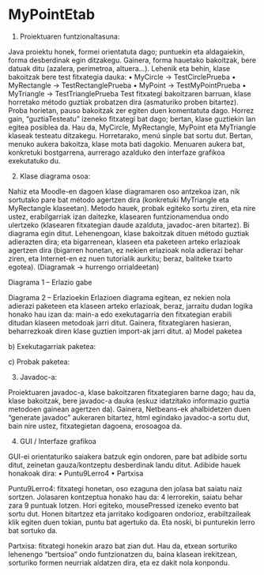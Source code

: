 # MyPointEtab
1.	Proiektuaren funtzionaltasuna:

Java proiektu honek, formei orientatuta dago; puntuekin eta aldagaiekin, forma desberdinak egin ditzakegu. Gainera, forma hauetako bakoitzak, bere datuak ditu (azalera, perimetroa, altuera…).
Lehenik eta behin, klase bakoitzak bere test fitxategia dauka:
•	MyCircle -> TestCirclePrueba
•	MyRectangle -> TestRectanglePrueba
•	MyPoint -> TestMyPointPrueba
•	MyTriangle -> TestTrianglePrueba
Test fitxategi bakoitzaren barruan, klase horretako método guztiak probatzen dira (asmaturiko proben bitartez). Proba horietan, pauso bakoitzak zer egiten duen komentatuta dago.
Horrez gain, “guztiaTesteatu” izeneko fitxategi bat dago; bertan, klase guztiekin lan egitea posiblea da. Hau da, MyCircle, MyRectangle, MyPoint eta MyTriangle klaseak testeatu ditzakegu. Horretarako, menú sinple bat sortu dut. Bertan, menuko aukera bakoitza, klase mota bati dagokio.
Menuaren aukera bat, konkretuki bostgarrena, aurrerago azalduko den interfaze grafikoa exekutatuko du.

2.	Klase diagrama osoa:

Nahiz eta Moodle-en dagoen klase diagramaren oso antzekoa izan, nik sortutako pare bat método agertzen dira (konkretuki MyTriangle eta MyRectangle klaseetan). Metodo hauek, probak egiteko sortu ziren, eta nire ustez, erabilgarriak izan daitezke, klasearen funtzionamendua ondo ulertzeko (klasearen fitxategian daude azalduta, javadoc-aren bitartez). 
Bi diagrama egin ditut. Lehenengoan, klase bakoitzak dituen método guztiak adierazten dira; eta bigarrenean, klaseen eta paketeen arteko erlazioak agertzen dira (bigarren honetan, ez nekien erlazioak nola adierazi behar ziren, eta Internet-en ez nuen tutorialik aurkitu; beraz, baliteke txarto egotea).
(Diagramak -> hurrengo orrialdeetan)







Diagrama 1 – Erlazio gabe
 









Diagrama 2 – Erlazioekin
Erlazioen diagrama egitean, ez nekien nola adierazi paketeen eta klaseen arteko erlazioak, beraz, jarraitu dudan logika honako hau izan da: main-a edo exekutagarria den fitxategian erabili ditudan klaseen metodoak jarri ditut. Gainera, fitxategiaren hasieran, beharrezkoak diren klase guztien import-ak jarri ditut.
a)	Model paketea
 

b)	Exekutagarriak paketea:
 


c)	Probak paketea:
 

3.	Javadoc-a:

Proiektuaren javadoc-a, klase bakoitzaren fitxategiaren barne dago; hau da, klase bakoitzak, bere javadoc-a dauka (eskuz idatzitako informazio guztia metodoen gainean agertzen da).
Gainera, Netbeans-ek ahalbidetzen duen “generate javadoc” aukeraren bitartez, html egindako javadoc-a sortu dut, bain nire ustez, fitxategietan dagoena, erosoagoa da.


4.	GUI / Interfaze grafikoa

GUI-ei orientaturiko saiakera batzuk egin ondoren, pare bat adibide sortu ditut, zeinetan gauza/kontzeptu desberdinak landu ditut. Adibide hauek honakoak dira:
•	Puntu9Lerro4
•	Partxisa 

Puntu9Lerro4: fitxategi honetan, oso ezaguna den jolasa bat saiatu naiz sortzen. Jolasaren kontzeptua honako hau da: 4 lerrorekin, saiatu behar zara 9 puntuak lotzen. Hori egiteko, mousePressed izeneko evento bat sortu dut. Honen bitartzez eta jarritako kodigoaren ondorioz, erabiltzaileak klik egiten duen tokian, puntu bat agertuko da. Eta noski, bi punturekin lerro bat sortuko da.

Partxisa: fitxategi honekin arazo bat zian dut. Hau da, etxean sorturiko lehenengo “bertsioa” ondo funtzionatzen du, baina klasean irekitzean, sorturiko formen neurriak aldatzen dira, eta ez dakit nola konpondu.
